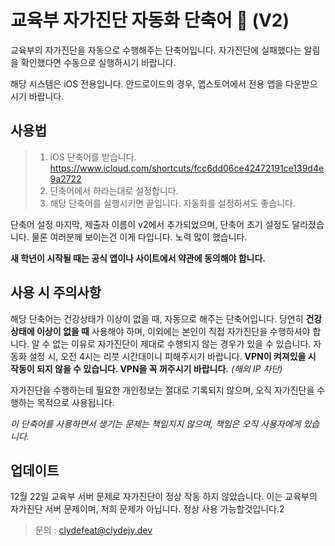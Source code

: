 # 교육부 자가진단 자동화 단축어 :punch: (V2)
교육부의 자가진단을 자동으로 수행해주는 단축어입니다.
자가진단에 실패했다는 알림을 확인했다면 수동으로 실행하시기 바랍니다.

해당 시스템은 iOS 전용입니다.
안드로이드의 경우, 앱스토어에서 전용 앱을 다운받으시기 바랍니다. 

## 사용법
>1. iOS 단축어를 받습니다. https://www.icloud.com/shortcuts/fcc6dd06ce42472191ce139d4e9a2722
>2. 단축어에서 하라는대로 설정합니다.
>3. 해당 단축어를 실행시키면 끝입니다. 자동화를 설정하셔도 좋습니다.

단축어 설정 마지막, 제출자 이름이 v2에서 추가되었으며, 단축어 초기 설정도 달라졌습니다.
물론 여러분께 보이는건 이게 다입니다. 노력 많이 했습니다.

**새 학년이 시작될 때는 공식 앱이나 사이트에서 약관에 동의해야 합니다.**

## 사용 시 주의사항
해당 단축어는 건강상태가 이상이 없을 때, 자동으로 해주는 단축어입니다.
당연히 **건강상태에 이상이 없을 때** 사용해야 하며, 이외에는 본인이 직접 자가진단을 수행하셔야 합니다.
알 수 없는 이유로 자가진단이 제대로 수행되지 않는 경우가 있을 수 있습니다.
자동화 설정 시, 오전 4시는 리붓 시간대이니 피해주시기 바랍니다.
**VPN이 켜져있을 시 작동이 되지 않을 수 있습니다. VPN을 꼭 꺼주시기 바랍니다.** *(해외 IP 차단)*

자가진단을 수행하는데 필요한 개인정보는 절대로 기록되지 않으며, 오직 자가진단을 수행하는 목적으로 사용됩니다.

*이 단축어를 사용하면서 생기는 문제는 책임지지 않으며, 책임은 오직 사용자에게 있습니다.*

## 업데이트
12월 22일 교육부 서버 문제로 자가진단이 정상 작동 하지 않았습니다. 이는 교육부의 자가진단 서버 문제이며, 저희 문제가 아닙니다.
정상 사용 가능할것입니다.2

>문의 : clydefeat@clydejy.dev
